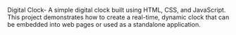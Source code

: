 Digital Clock-
A simple digital clock built using HTML, CSS, and JavaScript. This project demonstrates how to create a real-time, dynamic clock that can be embedded into web pages or used as a standalone application.
